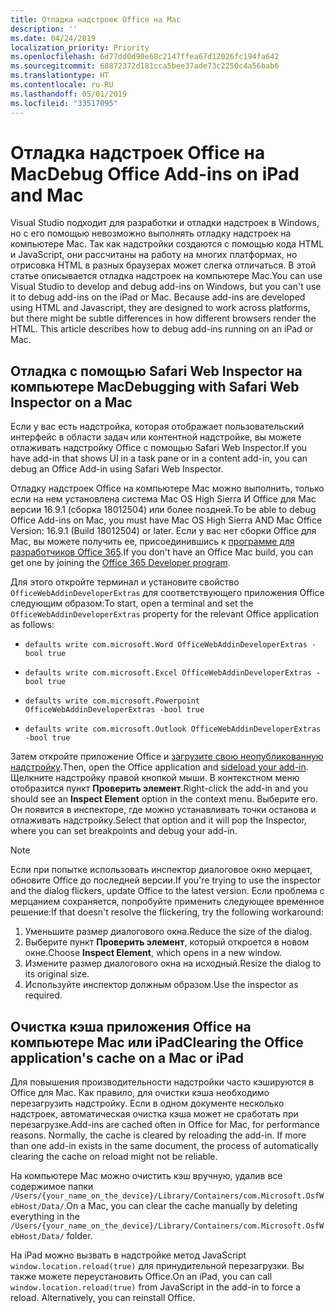 ```yaml
---
title: Отладка надстроек Office на Mac
description: ''
ms.date: 04/24/2019
localization_priority: Priority
ms.openlocfilehash: 6d77dd0d90e68c2147ffea67d12026fc194fa642
ms.sourcegitcommit: 68872372d181cca5bee37ade73c2250c4a56bab6
ms.translationtype: HT
ms.contentlocale: ru-RU
ms.lasthandoff: 05/01/2019
ms.locfileid: "33517095"
---
```

# <a name="debug-office-add-ins-on-a-mac"></a><span data-ttu-id="20dfc-102">Отладка надстроек Office на Mac</span><span class="sxs-lookup"><span data-stu-id="20dfc-102">Debug Office Add-ins on iPad and Mac</span></span>

<span data-ttu-id="20dfc-p101">Visual Studio подходит для разработки и отладки надстроек в Windows, но с его помощью невозможно выполнять отладку надстроек на компьютере Mac. Так как надстройки создаются с помощью кода HTML и JavaScript, они рассчитаны на работу на многих платформах, но отрисовка HTML в разных браузерах может слегка отличаться. В этой статье описывается отладка надстроек на компьютере Mac.</span><span class="sxs-lookup"><span data-stu-id="20dfc-p101">You can use Visual Studio to develop and debug add-ins on Windows, but you can't use it to debug add-ins on the iPad or Mac. Because add-ins are developed using HTML and Javascript, they are designed to work across platforms, but there might be subtle differences in how different browsers render the HTML. This article describes how to debug add-ins running on an iPad or Mac.</span></span>

## <a name="debugging-with-safari-web-inspector-on-a-mac"></a><span data-ttu-id="20dfc-106">Отладка с помощью Safari Web Inspector на компьютере Mac</span><span class="sxs-lookup"><span data-stu-id="20dfc-106">Debugging with Safari Web Inspector on a Mac</span></span>

<span data-ttu-id="20dfc-107">Если у вас есть надстройка, которая отображает пользовательский интерфейс в области задач или контентной надстройке, вы можете отлаживать надстройку Office с помощью Safari Web Inspector.</span><span class="sxs-lookup"><span data-stu-id="20dfc-107">If you have add-in that shows UI in a task pane or in a content add-in, you can debug an Office Add-in using Safari Web Inspector.</span></span>

<span data-ttu-id="20dfc-108">Отладку надстроек Office на компьютере Mac можно выполнить, только если на нем установлена система Mac OS High Sierra И Office для Mac версии 16.9.1 (сборка 18012504) или более поздней.</span><span class="sxs-lookup"><span data-stu-id="20dfc-108">To be able to debug Office Add-ins on Mac, you must have Mac OS High Sierra AND Mac Office Version: 16.9.1 (Build 18012504) or later.</span></span> <span data-ttu-id="20dfc-109">Если у вас нет сборки Office для Mac, вы можете получить ее, присоединившись к [программе для разработчиков Office 365](https://aka.ms/o365devprogram).</span><span class="sxs-lookup"><span data-stu-id="20dfc-109">If you don't have an Office Mac build, you can get one by joining the [Office 365 Developer program](https://aka.ms/o365devprogram).</span></span>

<span data-ttu-id="20dfc-110">Для этого откройте терминал и установите свойство `OfficeWebAddinDeveloperExtras` для соответствующего приложения Office следующим образом:</span><span class="sxs-lookup"><span data-stu-id="20dfc-110">To start, open a terminal and set the `OfficeWebAddinDeveloperExtras` property for the relevant Office application as follows:</span></span>

- `defaults write com.microsoft.Word OfficeWebAddinDeveloperExtras -bool true`

- `defaults write com.microsoft.Excel OfficeWebAddinDeveloperExtras -bool true`

- `defaults write com.microsoft.Powerpoint OfficeWebAddinDeveloperExtras -bool true`

- `defaults write com.microsoft.Outlook OfficeWebAddinDeveloperExtras -bool true`

<span data-ttu-id="20dfc-111">Затем откройте приложение Office и [загрузите свою неопубликованную надстройку](sideload-an-office-add-in-on-ipad-and-mac.md).</span><span class="sxs-lookup"><span data-stu-id="20dfc-111">Then, open the Office application and [sideload your add-in](sideload-an-office-add-in-on-ipad-and-mac.md).</span></span> <span data-ttu-id="20dfc-112">Щелкните надстройку правой кнопкой мыши. В контекстном меню отобразится пункт **Проверить элемент**.</span><span class="sxs-lookup"><span data-stu-id="20dfc-112">Right-click the add-in and you should see an **Inspect Element** option in the context menu.</span></span>  <span data-ttu-id="20dfc-113">Выберите его. Он появится в инспекторе, где можно устанавливать точки останова и отлаживать надстройку.</span><span class="sxs-lookup"><span data-stu-id="20dfc-113">Select that option and it will pop the Inspector, where you can set breakpoints and debug your add-in.</span></span>

> [!NOTE]
> <span data-ttu-id="20dfc-114">Если при попытке использовать инспектор диалоговое окно мерцает, обновите Office до последней версии.</span><span class="sxs-lookup"><span data-stu-id="20dfc-114">If you're trying to use the inspector and the dialog flickers, update Office to the latest version.</span></span> <span data-ttu-id="20dfc-115">Если проблема с мерцанием сохраняется, попробуйте применить следующее временное решение:</span><span class="sxs-lookup"><span data-stu-id="20dfc-115">If that doesn't resolve the flickering, try the following workaround:</span></span>
> 1. <span data-ttu-id="20dfc-116">Уменьшите размер диалогового окна.</span><span class="sxs-lookup"><span data-stu-id="20dfc-116">Reduce the size of the dialog.</span></span>
> 2. <span data-ttu-id="20dfc-117">Выберите пункт **Проверить элемент**, который откроется в новом окне.</span><span class="sxs-lookup"><span data-stu-id="20dfc-117">Choose **Inspect Element**, which opens in a new window.</span></span>
> 3. <span data-ttu-id="20dfc-118">Измените размер диалогового окна на исходный.</span><span class="sxs-lookup"><span data-stu-id="20dfc-118">Resize the dialog to its original size.</span></span>
> 4. <span data-ttu-id="20dfc-119">Используйте инспектор должным образом.</span><span class="sxs-lookup"><span data-stu-id="20dfc-119">Use the inspector as required.</span></span>

## <a name="clearing-the-office-applications-cache-on-a-mac-or-ipad"></a><span data-ttu-id="20dfc-120">Очистка кэша приложения Office на компьютере Mac или iPad</span><span class="sxs-lookup"><span data-stu-id="20dfc-120">Clearing the Office application's cache on a Mac or iPad</span></span>

<span data-ttu-id="20dfc-p105">Для повышения производительности надстройки часто кэшируются в Office для Mac. Как правило, для очистки кэша необходимо перезагрузить надстройку. Если в одном документе несколько надстроек, автоматическая очистка кэша может не сработать при перезагрузке.</span><span class="sxs-lookup"><span data-stu-id="20dfc-p105">Add-ins are cached often in Office for Mac, for performance reasons. Normally, the cache is cleared by reloading the add-in. If  more than one add-in exists in the same document, the process of automatically clearing the cache on reload might not be reliable.</span></span>

<span data-ttu-id="20dfc-124">На компьютере Mac можно очистить кэш вручную, удалив все содержимое папки `/Users/{your_name_on_the_device}/Library/Containers/com.Microsoft.OsfWebHost/Data/`.</span><span class="sxs-lookup"><span data-stu-id="20dfc-124">On a Mac, you can clear the cache manually by deleting everything in the `/Users/{your_name_on_the_device}/Library/Containers/com.Microsoft.OsfWebHost/Data/` folder.</span></span>

<span data-ttu-id="20dfc-p106">На iPad можно вызвать в надстройке метод JavaScript `window.location.reload(true)` для принудительной перезагрузки. Вы также можете переустановить Office.</span><span class="sxs-lookup"><span data-stu-id="20dfc-p106">On an iPad, you can call `window.location.reload(true)` from JavaScript in the add-in to force a reload. Alternatively, you can reinstall Office.</span></span>

